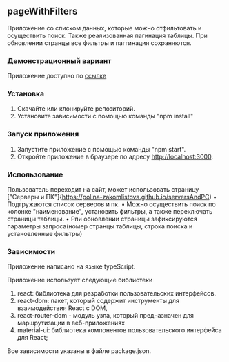 
## pageWithFilters

Приложение со списком данных, которые можно отфильтовать и осуществить поиск. Также реализованная пагинация таблицы. При обновлении странцы все фильтры и паггинация сохраняются.

### Демонстрационный вариант

Приложение доступно по [ссылке](https://polina-zakomlistova.github.io/pageWithFilters/)

### Установка

1. Скачайте или клонируйте репозиторий.
2. Установите зависимости с помощью команды "npm install"

### Запуск приложения

1. Запустите приложение с помощью команды "npm start".
2. Откройте приложение в браузере по адресу [http://localhost:3000](http://localhost:3000).

### Использование

Пользователь переходит на сайт, может использовать страницу  ["Серверы и ПК"]{https://polina-zakomlistova.github.io/serversAndPC)
• Подгружаются список серверов и пк.
• Можно осуществить поиск по колонке "наименование", установить фильтры, а также переключать страницы таблицы.
• Рпи обновлении страницы зафиксируются параметры запроса(номер странцы таблицы, строка поиска и установленные фильтры)

### Зависимости

Приложение написано на языке typeScript.

Приложение использует следующие библиотеки

1. react: библиотека для разработки пользовательских интерфейсов.
2. react-dom: пакет, который содержит инструменты для взаимодействия React с DOM,
3. react-router-dom - модуль узла, который предназначен для маршрутизации в веб-приложениях
4. material-ui: библиотека компонентов пользовательского интерфейса для React;


Все зависимости указаны в файле package.json.
